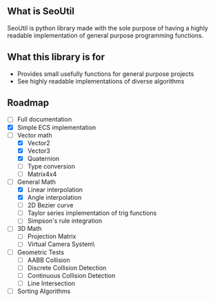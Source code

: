 ## What is SeoUtil
SeoUtil is python library made with the sole purpose of having a highly readable implementation of general purpose programming functions.

## What this library is for

- Provides small usefully functions for general purpose projects
- See highly readable implementations of diverse algorithms

## Roadmap

- [ ] Full documentation
- [x] Simple ECS implementation
- [ ] Vector math
  - [x] Vector2
  - [x] Vector3
  - [x] Quaternion
  - [ ] Type conversion
  - [ ] Matrix4x4
- [ ] General Math
  - [x] Linear interpolation
  - [x] Angle interpolation
  - [ ] 2D Bezier curve
  - [ ] Taylor series implementation of trig functions
  - [ ] Simpson's rule integration
- [ ] 3D Math
  - [ ] Projection Matrix
  - [ ] Virtual Camera System\
- [ ] Geometric Tests
  - [ ] AABB Collision
  - [ ] Discrete Collision Detection
  - [ ] Continuous Collision Detection
  - [ ] Line Intersection
- [ ] Sorting Algorithms